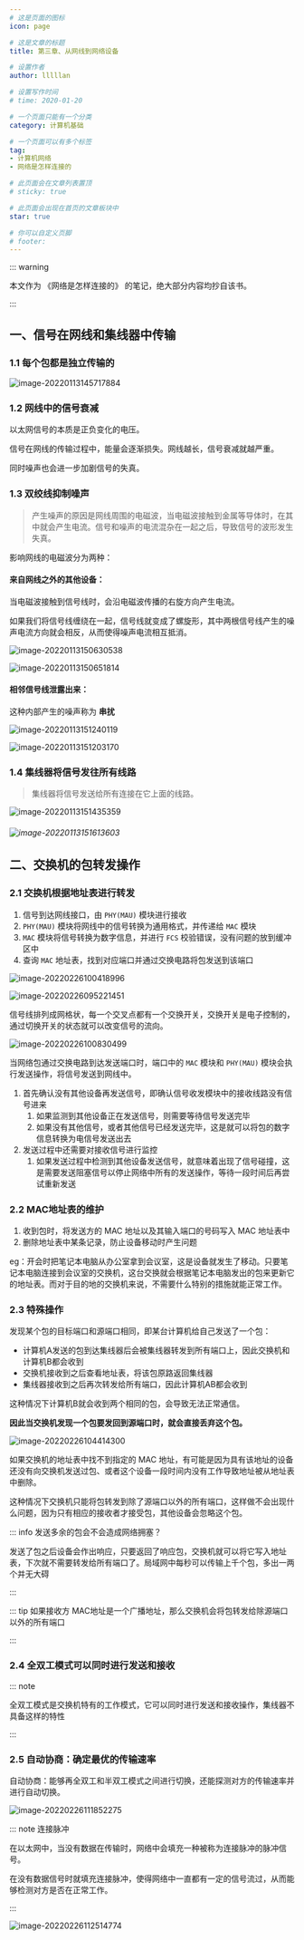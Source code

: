 ```yaml
---
# 这是页面的图标
icon: page

# 这是文章的标题
title: 第三章、从网线到网络设备

# 设置作者
author: lllllan

# 设置写作时间
# time: 2020-01-20

# 一个页面只能有一个分类
category: 计算机基础

# 一个页面可以有多个标签
tag:
- 计算机网络
- 网络是怎样连接的

# 此页面会在文章列表置顶
# sticky: true

# 此页面会出现在首页的文章板块中
star: true

# 你可以自定义页脚
# footer: 
---
```



::: warning

本文作为 《网络是怎样连接的》 的笔记，绝大部分内容均抄自该书。

:::



## 一、信号在网线和集线器中传输



### 1.1 每个包都是独立传输的

![image-20220113145717884](README.assets/image-20220113145717884.png)



### 1.2 网线中的信号衰减

以太网信号的本质是正负变化的电压。

信号在网线的传输过程中，能量会逐渐损失。网线越长，信号衰减就越严重。

同时噪声也会进一步加剧信号的失真。



### 1.3 双绞线抑制噪声

> 产生噪声的原因是网线周围的电磁波，当电磁波接触到金属等导体时，在其中就会产生电流。信号和噪声的电流混杂在一起之后，导致信号的波形发生失真。

影响网线的电磁波分为两种：



#### 来自网线之外的其他设备：

当电磁波接触到信号线时，会沿电磁波传播的右旋方向产生电流。

如果我们将信号线缠绕在一起，信号线就变成了螺旋形，其中两根信号线产生的噪声电流方向就会相反，从而使得噪声电流相互抵消。

![image-20220113150630538](README.assets/image-20220113150630538.png)

![image-20220113150651814](README.assets/image-20220113150651814.png)



#### 相邻信号线泄露出来：

这种内部产生的噪声称为 **串扰**

![image-20220113151240119](README.assets/image-20220113151240119.png)

![image-20220113151203170](README.assets/image-20220113151203170.png)



### 1.4 集线器将信号发往所有线路

> 集线器将信号发送给所有连接在它上面的线路。

![image-20220113151435359](README.assets/image-20220113151435359.png)

###### ![image-20220113151613603](README.assets/image-20220113151613603.png)





## 二、交换机的包转发操作



### 2.1 交换机根据地址表进行转发

1. 信号到达网线接口，由 `PHY(MAU)` 模块进行接收
2.  `PHY(MAU)` 模块将网线中的信号转换为通用格式，并传递给 `MAC` 模块
3.  `MAC` 模块将信号转换为数字信息，并进行 `FCS` 校验错误，没有问题的放到缓冲区中
4. 查询 `MAC` 地址表，找到对应端口并通过交换电路将包发送到该端口

![image-20220226100418996](README.assets/image-20220226100418996.png)

![image-20220226095221451](README.assets/image-20220226095221451.png)

信号线排列成网格状，每一个交叉点都有一个交换开关，交换开关是电子控制的，通过切换开关的状态就可以改变信号的流向。

![image-20220226100830499](README.assets/image-20220226100830499.png)



当网络包通过交换电路到达发送端口时，端口中的 `MAC` 模块和 `PHY(MAU)` 模块会执行发送操作，将信号发送到网线中。

1. 首先确认没有其他设备再发送信号，即确认信号收发模块中的接收线路没有信号进来
    1. 如果监测到其他设备正在发送信号，则需要等待信号发送完毕
    2. 如果没有其他信号，或者其他信号已经发送完毕，这是就可以将包的数字信息转换为电信号发送出去
2. 发送过程中还需要对接收信号进行监控
    1. 如果发送过程中检测到其他设备发送信号，就意味着出现了信号碰撞，这是需要发送阻塞信号以停止网络中所有的发送操作，等待一段时间后再尝试重新发送





### 2.2 MAC地址表的维护

1. 收到包时，将发送方的 MAC 地址以及其输入端口的号码写入 MAC 地址表中
2. 删除地址表中某条记录，防止设备移动时产生问题



eg：开会时把笔记本电脑从办公室拿到会议室，这是设备就发生了移动。只要笔记本电脑连接到会议室的交换机，这台交换就会根据笔记本电脑发出的包来更新它的地址表。而对于目的地的交换机来说，不需要什么特别的措施就能正常工作。





### 2.3 特殊操作

发现某个包的目标端口和源端口相同，即某台计算机给自己发送了一个包：

- 计算机A发送的包到达集线器后会被集线器转发到所有端口上，因此交换机和计算机B都会收到
- 交换机接收到之后查看地址表，将该包原路返回集线器
- 集线器接收到之后再次转发给所有端口，因此计算机AB都会收到

这种情况下计算机B就会收到两个相同的包，会导致无法正常通信。

**因此当交换机发现一个包要发回到源端口时，就会直接丢弃这个包。**

![image-20220226104414300](README.assets/image-20220226104414300.png)



如果交换机的地址表中找不到指定的 MAC 地址，有可能是因为具有该地址的设备还没有向交换机发送过包、或者这个设备一段时间内没有工作导致地址被从地址表中删除。

这种情况下交换机只能将包转发到除了源端口以外的所有端口，这样做不会出现什么问题，因为只有相应的接收者才接受包，其他设备会忽略这个包。



::: info 发送多余的包会不会造成网络拥塞？

发送了包之后设备会作出响应，只要返回了响应包，交换机就可以将它写入地址表，下次就不需要转发给所有端口了。局域网中每秒可以传输上千个包，多出一两个并无大碍

:::



::: tip 如果接收方 MAC地址是一个广播地址，那么交换机会将包转发给除源端口以外的所有端口

:::





### 2.4 全双工模式可以同时进行发送和接收

::: note

全双工模式是交换机特有的工作模式，它可以同时进行发送和接收操作，集线器不具备这样的特性

:::



### 2.5 自动协商：确定最优的传输速率

自动协商：能够再全双工和半双工模式之间进行切换，还能探测对方的传输速率并进行自动切换。

![image-20220226111852275](README.assets/image-20220226111852275.png)



::: note 连接脉冲

在以太网中，当没有数据在传输时，网络中会填充一种被称为连接脉冲的脉冲信号。

在没有数据信号时就填充连接脉冲，使得网络中一直都有一定的信号流过，从而能够检测对方是否在正常工作。

:::

![image-20220226112514774](README.assets/image-20220226112514774.png)
